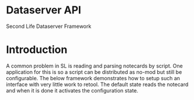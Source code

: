 # Dataserver API
Second Life Dataserver Framework

# Introduction
A common problem in SL is reading and parsing notecards by script. One application for this is so a script can be distributed as no-mod but still be configurable.
The below framework demonstrates how to setup such an interface with very little work to retool.
The default state reads the notecard and when it is done it activates the configuration state.
